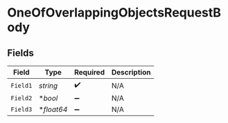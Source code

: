 # OneOfOverlappingObjectsRequestBody


## Fields

| Field              | Type               | Required           | Description        |
| ------------------ | ------------------ | ------------------ | ------------------ |
| `Field1`           | *string*           | :heavy_check_mark: | N/A                |
| `Field2`           | **bool*            | :heavy_minus_sign: | N/A                |
| `Field3`           | **float64*         | :heavy_minus_sign: | N/A                |